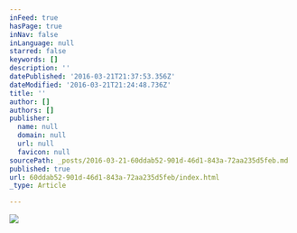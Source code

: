 ```yaml
---
inFeed: true
hasPage: true
inNav: false
inLanguage: null
starred: false
keywords: []
description: ''
datePublished: '2016-03-21T21:37:53.356Z'
dateModified: '2016-03-21T21:24:48.736Z'
title: ''
author: []
authors: []
publisher:
  name: null
  domain: null
  url: null
  favicon: null
sourcePath: _posts/2016-03-21-60ddab52-901d-46d1-843a-72aa235d5feb.md
published: true
url: 60ddab52-901d-46d1-843a-72aa235d5feb/index.html
_type: Article

---
```

![](https://the-grid-user-content.s3-us-west-2.amazonaws.com/0e9f80f1-fb49-4f68-a0f7-171a2f5bc5c5.jpg)